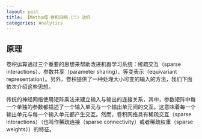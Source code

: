 ```yaml
---
layout: post
title: 【Method】卷积网络（二）动机
categories: Analytics
---
```


## 原理

卷积运算通过三个重要的思想来帮助改进机器学习系统：稀疏交互（sparse interactions）、参数共享（parameter sharing）、等变表示（equivariant representation）。另外，卷积提供了一种处理大小可变的输入的方法，我们下面依次介绍这些思想。

传统的神经网络使用矩阵乘法来建立输入与输出的连接关系，其中，参数矩阵中每一个单独的参数都描述了一个输入单元与一个输出单元间的交互。这意味着每一个输出单元与每一个输入单元都产生交互。然而，卷积网络具有稀疏交互（sparse interactions）（也叫作稀疏连接（sparse connectivity）或者稀疏权重（sparse weights））的特征。
